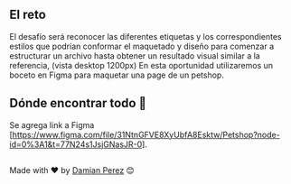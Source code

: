 ## El reto

El desafío será reconocer las diferentes etiquetas y los correspondientes estilos que podrían conformar el maquetado y diseño para comenzar a estructurar un archivo hasta obtener un resultado visual similar a la referencia, (vista desktop 1200px)
En esta oportunidad utilizaremos un boceto en Figma para maquetar una page de un petshop. 


## Dónde encontrar todo 🚀

Se agrega link a Figma [https://www.figma.com/file/31NtnGFVE8XyUbfA8Esktw/Petshop?node-id=0%3A1&t=77N24s1JsjGNasJR-0]. 

##
Made with ❤️ by [Damian Perez](https://github.com/D-Perez85) 😊